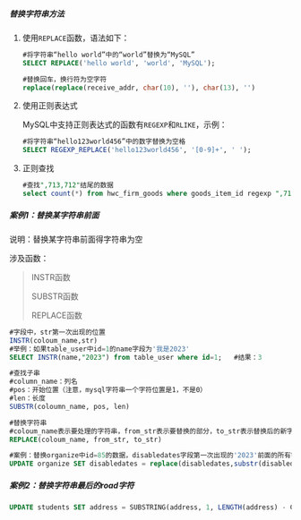 ##### 替换字符串方法

1. 使用`REPLACE`函数，语法如下：

   ```sql
   #将字符串“hello world”中的“world”替换为“MySQL”
   SELECT REPLACE('hello world', 'world', 'MySQL');
   
   #替换回车，换行符为空字符
   replace(replace(receive_addr, char(10), ''), char(13), '')
   ```

2. 使用正则表达式

   MySQL中支持正则表达式的函数有`REGEXP`和`RLIKE`，示例：

   ```sql
   #将字符串“hello123world456”中的数字替换为空格
   SELECT REGEXP_REPLACE('hello123world456', '[0-9]+', ' ');
   ```

3. 正则查找

   ```sql
   #查找",713,712"结尾的数据
   select count(*) from hwc_firm_goods where goods_item_id regexp ",713,712$"   and id=112492
   ```

   

##### 案例1：替换某字符串前面

说明：替换某字符串前面得字符串为空

涉及函数：

> INSTR函数
>
> SUBSTR函数
>
> REPLACE函数

```sql
#字段中，str第一次出现的位置
INSTR(coloum_name,str)
#举例：如果table_user中id=1的name字段为'我是2023'
SELECT INSTR(name,"2023") from table_user where id=1;	#结果：3

#查找子串
#column_name：列名 
#pos：开始位置（注意，mysql字符串一个字符位置是1，不是0）
#len：长度
SUBSTR(coloumn_name, pos, len)

#替换字符串
#coloum_name表示要处理的字符串，from_str表示要替换的部分，to_str表示替换后的新字符。
REPLACE(coloum_name, from_str, to_str)

#案例：替换organize中id=85的数据，disabledates字段第一次出现的'2023'前面的所有字符串为空
UPDATE organize SET disabledates = replace(disabledates,substr(disabledates,1,instr(disabledates,"2023")-1),"");
```



##### 案例2：替换字符串最后的road字符

```sql
UPDATE students SET address = SUBSTRING(address, 1, LENGTH(address) - CHAR_LENGTH('Road'))
```

